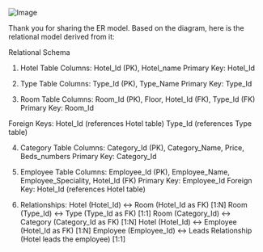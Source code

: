 ![Image](https://github.com/user-attachments/assets/ba0472be-ab89-4f02-8096-2c24ef2005ea)



Thank you for sharing the ER model. Based on the diagram, here is the relational model derived from it:


Relational Schema
1. Hotel Table
Columns: Hotel_Id (PK), Hotel_name
Primary Key: Hotel_Id


2. Type Table
Columns: Type_Id (PK), Type_Name
Primary Key: Type_Id


3. Room Table
Columns: Room_Id (PK), Floor, Hotel_Id (FK), Type_Id (FK)
Primary Key: Room_Id


Foreign Keys:
Hotel_Id (references Hotel table)
Type_Id (references Type table)


4. Category Table
Columns: Category_Id (PK), Category_Name, Price, Beds_numbers
Primary Key: Category_Id


5. Employee Table
Columns: Employee_Id (PK), Employee_Name, Employee_Speciality, Hotel_Id (FK)
Primary Key: Employee_Id
Foreign Key:
Hotel_Id (references Hotel table)


6. Relationships:
Hotel (Hotel_Id) ↔ Room (Hotel_Id as FK) [1:N]
Room (Type_Id) ↔ Type (Type_Id as FK) [1:1]
Room (Category_Id) ↔ Category (Category_Id as FK) [1:N]
Hotel (Hotel_Id) ↔ Employee (Hotel_Id as FK) [1:N]
Employee (Employee_Id) ↔ Leads Relationship (Hotel leads the employee) [1:1]
